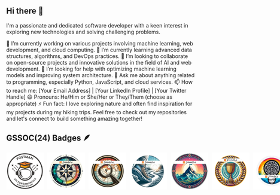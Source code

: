 ## Hi there 👋


I'm a passionate and dedicated software developer with a keen interest in exploring new technologies and solving challenging problems.

🔭 I’m currently working on various projects involving machine learning, web development, and cloud computing.
🌱 I’m currently learning advanced data structures, algorithms, and DevOps practices.
👯 I’m looking to collaborate on open-source projects and innovative solutions in the field of AI and web development.
🤔 I’m looking for help with optimizing machine learning models and improving system architecture.
💬 Ask me about anything related to programming, especially Python, JavaScript, and cloud services.
📫 How to reach me: [Your Email Address] | [Your LinkedIn Profile] | [Your Twitter Handle]
😄 Pronouns: He/Him or She/Her or They/Them (choose as appropriate)
⚡ Fun fact: I love exploring nature and often find inspiration for my projects during my hiking trips.
Feel free to check out my repositories and let's connect to build something amazing together!


## GSSOC(24) Badges 🪶
<div style='display:flex; align-items:center; gap: 10px;' align='center'>
<img src="https://raw.githubusercontent.com/girlscript/gssoc-website-new/main/public/badges/postman.png" width="100px" height="100px" />
  <img src="https://github.com/girlscript/gssoc-website-new/blob/main/public/badges/1.png" width="100px" height="100px" />
  <img src="https://github.com/girlscript/gssoc-website-new/blob/main/public/badges/2.png" width="100px" height="100px" />
  <img src="https://github.com/girlscript/gssoc-website-new/blob/main/public/badges/3.png" width="100px" height="100px" />
  <img src="https://github.com/girlscript/gssoc-website-new/blob/main/public/badges/4.png" width="100px" height="100px" />
  <img src="https://github.com/girlscript/gssoc-website-new/blob/main/public/badges/5.png" width="100px" height="100px" />
  <img src="https://github.com/girlscript/gssoc-website-new/blob/main/public/badges/6.png" width="100px" height="100px" />
  <img src="https://github.com/girlscript/gssoc-website-new/blob/main/public/badges/7.png" width="100px" height="100px" />
  <img src="https://github.com/girlscript/gssoc-website-new/blob/main/public/badges/8.png" width="100px" height="100px" />
</div>
